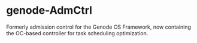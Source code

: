 # genode-AdmCtrl

Formerly admission control for the Genode OS Framework, now containing the OC-based controller for task scheduling optimization.
